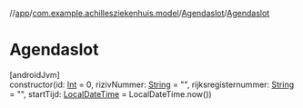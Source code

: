//[app](../../../index.md)/[com.example.achillesziekenhuis.model](../index.md)/[Agendaslot](index.md)/[Agendaslot](-agendaslot.md)

# Agendaslot

[androidJvm]\
constructor(id: [Int](https://kotlinlang.org/api/latest/jvm/stdlib/kotlin/-int/index.html) = 0, rizivNummer: [String](https://kotlinlang.org/api/latest/jvm/stdlib/kotlin/-string/index.html) = &quot;&quot;, rijksregisternummer: [String](https://kotlinlang.org/api/latest/jvm/stdlib/kotlin/-string/index.html) = &quot;&quot;, startTijd: [LocalDateTime](https://developer.android.com/reference/kotlin/java/time/LocalDateTime.html) = LocalDateTime.now())
